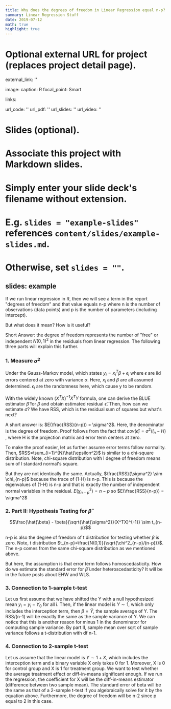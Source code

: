 ```yaml
---
title: Why does the degrees of freedom in Linear Regression equal n-p?
summary: Linear Regression Stuff
date: 2019-07-12
math: true
highlight: true
---
```


# Optional external URL for project (replaces project detail page).
external_link: ''

image:
  caption: R
  focal_point: Smart

links:

url_code: ''
url_pdf: ''
url_slides: ''
url_video: ''

# Slides (optional).
#   Associate this project with Markdown slides.
#   Simply enter your slide deck's filename without extension.
#   E.g. `slides = "example-slides"` references `content/slides/example-slides.md`.
#   Otherwise, set `slides = ""`.
slides: example
---

If we run linear regression in R, then we will see a term in the report "degrees of freedom" and that value equals n-p where n is the number of observations (data points) and p is the number of parameters (including intercept).

But what does it mean? How is it useful? 

Short Answer: the degree of freedom represents the number of "free" or independent $N(0,1)^2$ in the residuals from linear regression. The following three parts will explain this further.

### 1. Measure $\sigma^2$

Under the Gauss-Markov model, which states $y_i = x_i^{T}\beta+\epsilon_i$ where $\epsilon$ are iid errors centered at zero with variance $\sigma$. Here, $x_i$ and $\beta$ are all assumed determined. $\epsilon_i$ are the randomness here, which cause y to be random.

With the widely known $(X^TX)^{-1}X^TY$ formula, one can derive the BLUE estimator $\hat{\beta}$ for $\beta$ and obtain estimated residual $\hat{\epsilon}$. Then, how can we estimate $\sigma$? We have RSS, which is the residual sum of squares but what's next?

A short answer is: $E(\frac{RSS}{n-p}) = \sigma^2$. Here, the denominator is the degree of freedom. Proof follows from the fact that $cov(\hat{\epsilon})=\sigma^2 (I_n-H)$ , where H is the projection matrix and error term centers at zero.

To make the proof easier, let us further assume error terms follow normality. Then, $RSS=\sum_{i=1}^{N}\hat{\epsilon^2}$ is similar to a chi-square distribution. Note, chi-square distribution with l degree of freedom means sum of l standard normal's square.

But they are not identically the same. Actually, $\frac{RSS}{\sigma^2} \sim \chi_{n-p}$ because the trace of (1-H) is n-p. This is because the eigenvalues of (1-H) is n-p and that is exactly the number of independent normal variables in the residual. $E(\chi^2_{n-p})=n-p$ so $E(\frac{RSS}{n-p}) = \sigma^2$

### 2. Part II: Hypothesis Testing for $\hat{\beta}$

$$\frac{\hat{\beta} - \beta}{\sqrt{\hat{\sigma^2}}(X^TX)^{-1}} \sim t_{n-p}$$

n-p is also the degree of freedom of t distribution for testing whether $\beta$ is zero. Note, t distribution $t_{n-p}=\frac{N(0,1)}{\sqrt{\chi^2_{n-p}/(n-p)}}$. The n-p comes from the same chi-square distribution as we mentioned above.

But here, the assumption is that error term follows homoscedasticity. How do we estimate the standard error for $\hat{\beta}$ under heteroscedasticity? It will be in the future posts about EHW and WLS.

### 3. Connection to 1-sample t-test

Let us first assume that we have shifted the Y with a null hypothesized mean $y_i = y_i - Y_0$ for all i. Then, if the linear model is $Y \sim 1$, which only includes the interception term, then $\beta = \bar{Y}$, the sample average of Y. The RSS/(n-1) will be exactly the same as the sample variance of Y. We can notice that this is another reason for minus 1 in the denominator for computing sample variance. By part II, sample mean over sqrt of sample variance follows a t-distribution with df n-1.

### 4. Connection to 2-sample t-test

Let us assume that the linear model is $Y \sim 1 + X$, which includes the interception term and a binary variable X only takes 0 for 1. Moreover, X is 0 for control group and X is 1 for treatment group. We want to test whether the average treatment effect or diff-in-means significant enough. If we run the regression, the coefficient for X will be the diff-in-means estimator (difference between two sample mean). The standard error of beta will be the same as that of a 2-sample t-test if you algebraically solve for it by the equation above. Furthermore, the degree of freedom will be n-2 since p equal to 2 in this case.
